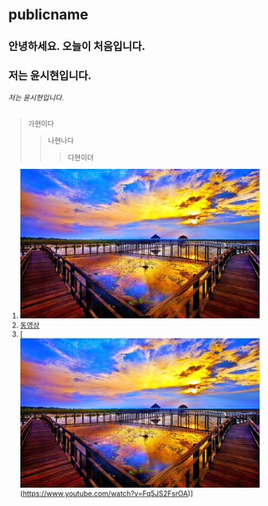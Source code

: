# publicname

## 안녕하세요. 오늘이 처음입니다.
## 저는 윤시현입니다.
###### 저는 윤시현입니다.


> 가현이다
>> 나현나다
>>> 다현이더


1. ![이미지](https://github.com/kipper0312/publicname/blob/main/R5de14476a35d3a7c718abefcafb258fb.jfif)
2. [동영상](https://www.youtube.com/watch?v=Fq5JS2FsrOA)
3. [![이미지](https://github.com/kipper0312/publicname/blob/main/R5de14476a35d3a7c718abefcafb258fb.jfif)(https://www.youtube.com/watch?v=Fq5JS2FsrOA)]
